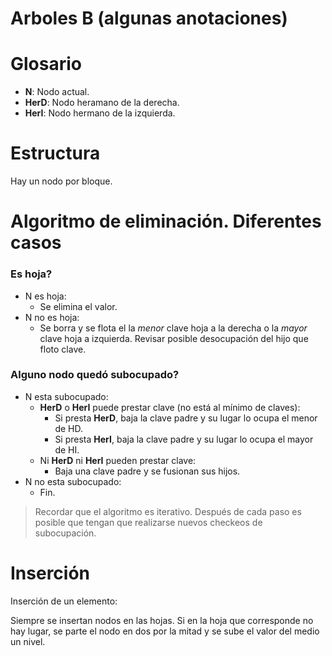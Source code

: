 # Arboles B (algunas anotaciones)

# Glosario

- **N**: Nodo actual.
- **HerD**: Nodo heramano de la derecha.
- **HerI**: Nodo hermano de la izquierda.

# Estructura

Hay un nodo por bloque.

# Algoritmo de eliminación. Diferentes casos

### Es hoja?

- N es hoja:
    - Se elimina el valor.
- N no es hoja:
    - Se borra y se flota el la *menor* clave hoja a la derecha o la *mayor* clave hoja a izquierda. Revisar posible desocupación del hijo que floto clave.

### Alguno nodo quedó subocupado?

- N esta subocupado:
    - **HerD** o **HerI** puede prestar clave (no está al mínimo de claves):
        - Si presta **HerD**, baja la clave padre y su lugar lo ocupa el menor de HD.
        - Si presta **HerI**, baja la clave padre y su lugar lo ocupa el mayor de HI.
    - Ni **HerD** ni **HerI** pueden prestar clave:
        - Baja una clave padre y se fusionan sus hijos.
- N no esta subocupado:
    - Fin.

> Recordar que el algoritmo es iterativo. Después de cada paso es posible que tengan que realizarse nuevos checkeos de subocupación.
> 

# Inserción

Inserción de un elemento:

Siempre se insertan nodos en las hojas. Si en la hoja que corresponde no hay lugar, se parte el nodo en dos por la mitad y se sube el valor del medio un nivel.